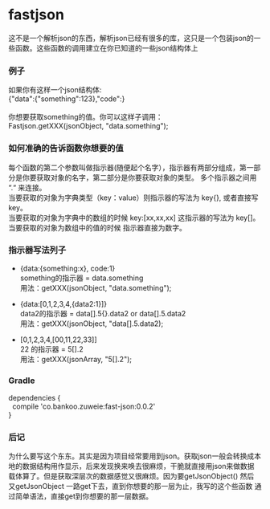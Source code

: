 # fastjson
这不是一个解析json的东西，解析json已经有很多的库，这只是一个包装json的一些函数。这些函数的调用建立在你已知道的一些json结构体上

### 例子
如果你有这样一个json结构体:<br/>
{"data":{"something":123},"code":} <br/><br/>
你想要获取something的值。你可以这样子调用：<br/>
Fastjson.getXXX(jsonObject, "data.something");

### 如何准确的告诉函数你想要的值

每个函数的第二个参数叫做指示器(随便起个名字），指示器有两部分组成，第一部分是你要获取对象的名字，第二部分是你要获取对象的类型。
多个指示器之间用 “.“ 来连接。<br/>
当要获取的对象为字典类型（key：value）则指示器的写法为 key{}, 或者直接写key。<br/>
当要获取的对象为字典中的数组的时候 key:[xx,xx,xx] 这指示器的写法为 key[]。<br/>
当要获取的对象为数组中的值的时候 指示器直接为数字。<br/>

### 指示器写法列子

* {data:{something:x}, code:1}<br/>
something的指示器 = data.something<br/>
用法：getXXX(jsonObject, "data.something");<br/>


* {data:[0,1,2,3,4,{data2:1}]}<br/>
data2的指示器 = data[].5{}.data2 or data[].5.data2<br/>
用法：getXXX(jsonObject, "data[].5.data2);<br/>

* [0,1,2,3,4,[00,11,22,33]]<br/>
22 的指示器  = 5[].2<br/>
用法：getXXX(jsonArray, "5[].2");<br/>

### Gradle
dependencies {<br/>
&nbsp;&nbsp;compile 'co.bankoo.zuweie:fast-json:0.0.2'<br/>
}<br/>

### 后记

  为什么要写这个东东。其实是因为项目经常要用到json。获取json一般会转换成本地的数据结构用作显示，后来发现换来唤去很麻烦，干脆就直接用json来做数据
  载体算了。但是获取深层次的数据感觉又很麻烦。因为要getJsonObject() 然后 又getJsonObject 一路get下去，直到你想要的那一层为止，我写的这个些函数
  通过简单语法，直接get到你想要的那一层数据。
